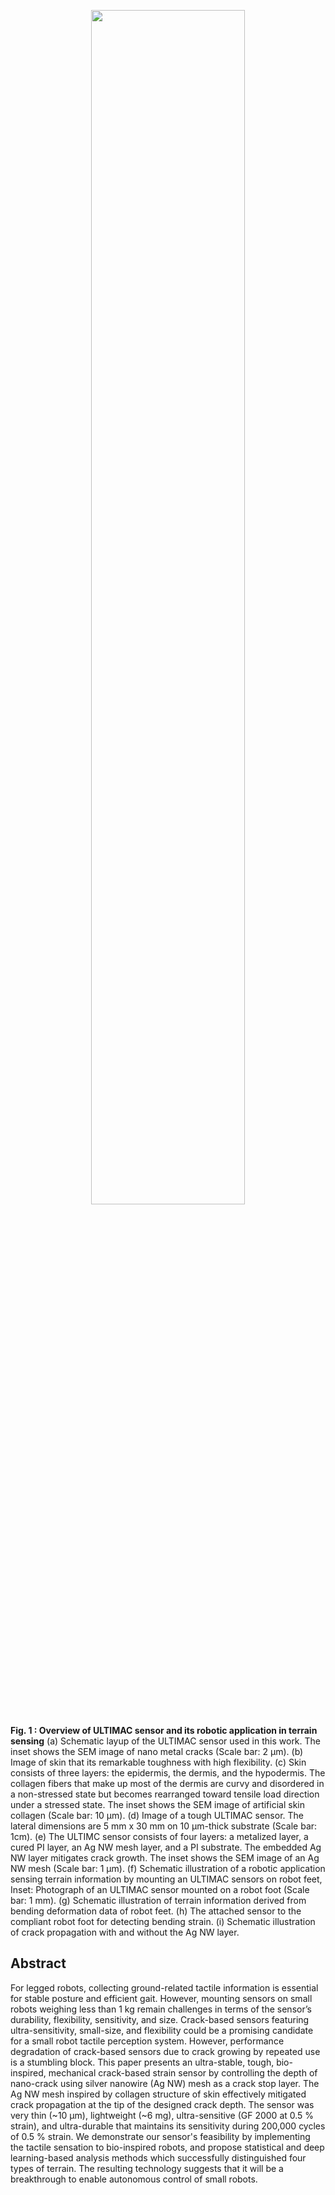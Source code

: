 <p align="center"><img width="70%" src="https://github.com/user-attachments/assets/5dfe0ab8-3ced-4996-a74c-408e68dc8454">
  
**Fig. 1 : Overview of ULTIMAC sensor and its robotic application in terrain sensing** (a) Schematic layup of the ULTIMAC sensor used in this work. The inset shows the SEM image of nano metal cracks (Scale bar: 2 μm). (b) Image of skin that its remarkable toughness with high flexibility. (c) Skin consists of three layers: the epidermis, the dermis, and the hypodermis. The collagen fibers that make up most of the dermis are curvy and disordered in a non-stressed state but becomes rearranged toward tensile load direction under a stressed state. The inset shows the SEM image of artificial skin collagen (Scale bar: 10 μm). (d) Image of a tough ULTIMAC sensor. The lateral dimensions are 5 mm x 30 mm on 10 μm-thick substrate (Scale bar: 1cm). (e) The ULTIMC sensor consists of four layers: a metalized layer, a cured PI layer, an Ag NW mesh layer, and a PI substrate. The embedded Ag NW layer mitigates crack growth. The inset shows the SEM image of an Ag NW mesh (Scale bar: 1 μm). (f) Schematic illustration of a robotic application sensing terrain information by mounting an ULTIMAC sensors on robot feet, Inset: Photograph of an ULTIMAC sensor mounted on a robot foot (Scale bar: 1 mm). (g) Schematic illustration of terrain information derived from bending deformation data of robot feet. (h) The attached sensor to the compliant robot foot for detecting bending strain. (i) Schematic illustration of crack propagation with and without the Ag NW layer.

## Abstract 

  For legged robots, collecting ground-related tactile information is essential for stable posture and efficient gait. However, mounting sensors on small robots weighing less than 1 kg remain challenges in terms of the sensor’s durability, flexibility, sensitivity, and size. Crack-based sensors featuring ultra-sensitivity, small-size, and flexibility could be a promising candidate for a small robot tactile perception system. However, performance degradation of crack-based sensors due to crack growing by repeated use is a stumbling block. This paper presents an ultra-stable, tough, bio-inspired, mechanical crack-based strain sensor by controlling the depth of nano-crack using silver nanowire (Ag NW) mesh as a crack stop layer. The Ag NW mesh inspired by collagen structure of skin effectively mitigated crack propagation at the tip of the designed crack depth. The sensor was very thin (~10 μm), lightweight (~6 mg), ultra-sensitive (GF 2000 at 0.5 % strain), and ultra-durable that maintains its sensitivity during 200,000 cycles of 0.5 % strain. We demonstrate our sensor's feasibility by implementing the tactile sensation to bio-inspired robots, and propose statistical and deep learning-based analysis methods which successfully distinguished four types of terrain. The resulting technology suggests that it will be a breakthrough to enable autonomous control of small robots.
